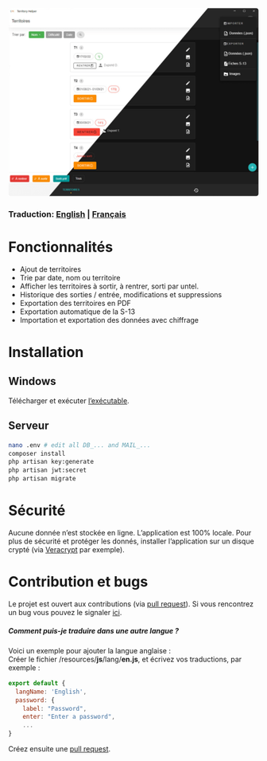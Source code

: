 ![Capture d'écran](https://raw.githubusercontent.com/osajw/terr-helper/main/doc/images/screenshot.png)

### Traduction: [English](README.md) | [Français](README.fr.md)

# Fonctionnalités

- Ajout de territoires
- Trie par date, nom ou territoire
- Afficher les territoires à sortir, à rentrer, sorti par untel.
- Historique des sorties / entrée, modifications et suppressions
- Exportation des territoires en PDF
- Exportation automatique de la S-13
- Importation et exportation des données avec chiffrage

# Installation
## Windows
Télécharger et exécuter [l’exécutable](https://github.com/osajw/terr-helper/releases/download/v1.1.0/Territory-Helper-Setup-1.1.0.exe).

## Serveur
```sh
nano .env # edit all DB_... and MAIL_...
composer install
php artisan key:generate
php artisan jwt:secret
php artisan migrate
```

# Sécurité
Aucune donnée n’est stockée en ligne. L’application est 100% locale. Pour plus de sécurité et protéger les donnés, installer l’application sur un disque crypté (via [Veracrypt](https://www.veracrypt.fr/code/VeraCrypt/) par exemple).

# Contribution et bugs
Le projet est ouvert aux contributions (via [pull request](https://github.com/osajw/terr-helper/pulls)). Si vous rencontrez un bug vous pouvez le signaler [ici](https://github.com/osajw/terr-helper/issues).

##### Comment puis-je traduire dans une autre langue ?
Voici un exemple pour ajouter la langue anglaise :\
Créer le fichier /resources/**js**/lang/**en.js**, et écrivez vos traductions, par exemple :
```javascript
export default {
  langName: 'English',
  password: {
    label: "Password",
    enter: "Enter a password",
    ...
}
```
Créez ensuite une [pull request](https://github.com/osajw/terr-helper/pulls).